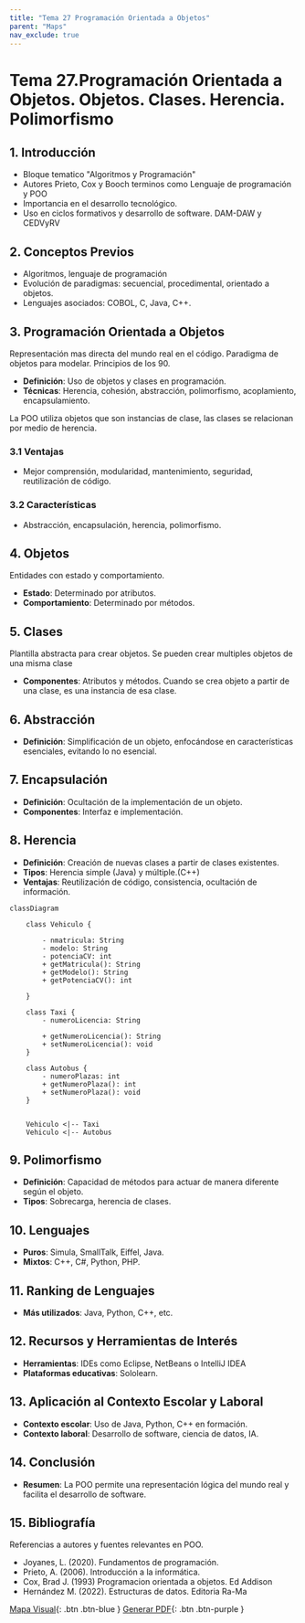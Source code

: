```yaml
---
title: "Tema 27 Programación Orientada a Objetos"
parent: "Maps"
nav_exclude: true
---
```


# Tema 27.Programación Orientada a Objetos. Objetos. Clases. Herencia. Polimorfismo

## 1. Introducción
- Bloque tematico "Algoritmos y Programación"
- Autores Prieto, Cox y Booch terminos como Lenguaje de programación y POO
- Importancia en el desarrollo tecnológico.
- Uso en ciclos formativos y desarrollo de software. DAM-DAW y CEDVyRV 

## 2. Conceptos Previos
- Algoritmos, lenguaje de programación
- Evolución de paradigmas: secuencial, procedimental, orientado a objetos.
- Lenguajes asociados: COBOL, C, Java, C++.

## 3. Programación Orientada a Objetos
Representación mas directa del mundo real en el código. Paradigma de objetos para modelar. Principios de los 90.
- **Definición**: Uso de objetos y clases en programación.
- **Técnicas**: Herencia, cohesión, abstracción, polimorfismo, acoplamiento, encapsulamiento.

La POO utiliza objetos que son instancias de clase, las clases se relacionan por medio de herencia.

### 3.1 Ventajas
- Mejor comprensión, modularidad, mantenimiento, seguridad, reutilización de código.

### 3.2 Características
- Abstracción, encapsulación, herencia, polimorfismo.

## 4. Objetos
Entidades con estado y comportamiento.
- **Estado**: Determinado por atributos.
- **Comportamiento**: Determinado por métodos.

## 5. Clases
Plantilla abstracta para crear objetos. Se pueden crear multiples objetos de una misma clase
- **Componentes**: Atributos y métodos.
Cuando se crea objeto a partir de una clase, es una instancia de esa clase.

## 6. Abstracción
- **Definición**: Simplificación de un objeto, enfocándose en características esenciales, evitando lo no esencial.

## 7. Encapsulación
- **Definición**: Ocultación de la implementación de un objeto.
- **Componentes**: Interfaz e implementación.

## 8. Herencia
- **Definición**: Creación de nuevas clases a partir de clases existentes.
- **Tipos**: Herencia simple (Java) y múltiple.(C++)
- **Ventajas**: Reutilización de código, consistencia, ocultación de información.

```mermaid
classDiagram
   
    class Vehiculo {
       
        - nmatricula: String
        - modelo: String
        - potenciaCV: int
        + getMatricula(): String
        + getModelo(): String
        + getPotenciaCV(): int
       
    }

    class Taxi {
        - numeroLicencia: String
        
        + getNumeroLicencia(): String
        + setNumeroLicencia(): void
    }

    class Autobus {
        - numeroPlazas: int
        + getNumeroPlaza(): int
        + setNumeroPlaza(): void
    }

    
    Vehiculo <|-- Taxi
    Vehiculo <|-- Autobus
```

## 9. Polimorfismo
- **Definición**: Capacidad de métodos para actuar de manera diferente según el objeto.
- **Tipos**: Sobrecarga, herencia de clases.

## 10. Lenguajes
- **Puros**: Simula, SmallTalk, Eiffel, Java.
- **Mixtos**: C++, C#, Python, PHP.

## 11. Ranking de Lenguajes
- **Más utilizados**: Java, Python, C++, etc.

## 12. Recursos y Herramientas de Interés
- **Herramientas**: IDEs como Eclipse, NetBeans o IntelliJ IDEA
- **Plataformas educativas**: Sololearn.

## 13. Aplicación al Contexto Escolar y Laboral
- **Contexto escolar**: Uso de Java, Python, C++ en formación.
- **Contexto laboral**: Desarrollo de software, ciencia de datos, IA.

## 14. Conclusión
- **Resumen**: La POO permite una representación lógica del mundo real y facilita el desarrollo de software.

## 15. Bibliografía
Referencias a autores y fuentes relevantes en POO.
- Joyanes, L. (2020). Fundamentos de programación.
- Prieto, A. (2006). Introducción a la informática.
- Cox, Brad J. (1993) Programacion orientada a objetos. Ed Addison
- Hernández M. (2022). Estructuras de datos. Editoria Ra-Ma

[Mapa Visual](tema27map.html){: .btn .btn-blue }
[Generar PDF](tema27.pdf){: .btn .btn-purple }